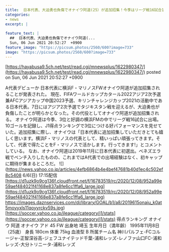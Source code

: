 ```yaml
---
title:  日本代表、大迫勇也負傷でオナイウ阿道(25）が追加招集！今季はリーグ戦16試合10ゴール  
categories:
- news
excerpt: |
  
feature_text: |
  ##  日本代表、大迫勇也負傷でオナイウ阿道(...
  Sun, 06 Jun 2021 20:52:27  +0900
feature_image: "https://picsum.photos/2560/600?image=733"
image: "https://picsum.photos/2560/600?image=733"
---
```


[https://hayabusa9.5ch.net/test/read.cgi/mnewsplus/1622980347/](https://hayabusa9.5ch.net/test/read.cgi/mnewsplus/1622980347/)
posted on Sun, 06 Jun 2021 20:52:27  +0900

<!--more-->

A代表デビューか 日本代表に横浜F・マリノスFWオナイウ阿道が追加招集されることが発表された。 現在、FIFAワールドカップカタール2022アジア2次予選兼AFCアジアカップ中国2023予選、キリンチャレンジカップ2021の活動中である日本代表。7日にはアジア2次予選でタジキスタン戦を迎えるが、大迫勇也が負傷したことが明らかとなった。その代役としてオナイウ阿道が追加招集される。 オナイウ阿道は今季、3位と好調の横浜FMの中でリーグ戦16試合に出場。10ゴールを記録し、J1得点ランキングで3位につける好パフォーマンスを見せていた。追加招集に際し、オナイウは「日本代表に追加招集していただきとても嬉しく思います。横浜F・マリノスの代表として、精いっぱい頑張ってきます。そして、代表で得たことをF・マリノスで活かします。行ってきます!」とコメントしている。 なお、オナイウ阿道は2019年11月に日本代表に初選出。ベネズエラ戦でベンチ入りしたものの、これまではA代表での出場経験はなく、初キャップに期待が集まるところだ。 ![](https://news.yahoo.co.jp/articles/4efb6864b4e4bef47681b40d1ec4c502ef8c5408 6/6(日) 17:15配信 [https://d1uzk9o9cg136f.cloudfront.net/f/16783519/rc/2020/12/08/952a99e59aef484021f41168e837a8fe6cc1ffa6_large.jpg](https://d1uzk9o9cg136f.cloudfront.net/f/16783519/rc/2020/12/08/952a99e59aef484021f41168e837a8fe6cc1ffa6_large.jpg) https://images.daznservices.com/di/library/GOAL/b1/a8/2019615onaiu_k0at5moyyxls11qoyyrckv59s.jpg) [https://soccer.yahoo.co.jp/jleague/category/j1/stats](https://soccer.yahoo.co.jp/jleague/category/j1/stats) 得点ランキング オナイウ 阿道 オナイウ アド 45 FW 出身地 埼玉 生年月日（満年齢） 1995年11月8日（25歳） 身長 180cm 体重 75kg 血液型 B 所属チーム名 神川パルフェ-FCコルージャ-正智深谷高-ジェフユナイテッド千葉-浦和レッズ-レノファ山口FC-浦和レッズ-大分トリニータ-浦和レッズ
